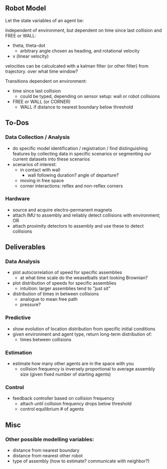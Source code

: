 Robot Model
-----------

Let the state variables of an agent be:

Independent of environment, but dependent on time since last collision and FREE
or WALL:

- theta, theta-dot
    - arbitrary angle chosen as heading, and rotational velocity
- v (linear velocity)

velocities can be calculcated with a kalman filter (or other filter) from
trajectory. over what time window?

Transitions dependent on environment:
 
- time since last collision
    - could be typed, depending on sensor setup: wall or robot collisions
- FREE or WALL (or CORNER)
    - WALL if distance to nearest boundary below threshold

To-Dos
------

### Data Collection / Analysis

- do specific model identification / registration / find distinguishing features 
  by collecting data in specific scenarios or segmenting our current datasets into these 
  scenarios
- scenarios of interest:
    - in contact with wall
        - wall following duration? angle of departure?
    - moving in free space
    - corner interactions: reflex and non-reflex corners

### Hardware

- source and acquire electro-permanent magnets
- attach IMU to assembly and reliably detect collisions with environment; OR
- attach proximity detectors to assembly and use these to detect collisions


Deliverables
------------

### Data Analysis

- plot autocorrelation of speed for specific assemblies
    - at what time scale do the weaselballs start looking Brownian?
- plot distribution of speeds for specific assemblies
    - intuition: larger assemblies tend to "just sit"
- distribution of times in between collisions
    - analogue to mean free path
    - pressure?

### Predictive

- show evolution of location distribution from specific initial conditions
- given environment and agent type, return long-term distribution of:
    - times between collisions

### Estimation

- estimate how many other agents are in the space with you
    - collision frequency is inversely proportional to average assembly size (given
      fixed number of starting agents)

### Control

- feedback controller based on collision frequency
    - attach until collision frequency drops below threshold
    - control equilibrium # of agents

Misc
----

### Other possible modelling variables:

- distance from nearest boundary
- distance from nearest other robot
- type of assembly (how to estimate? communicate with neighbor?)
